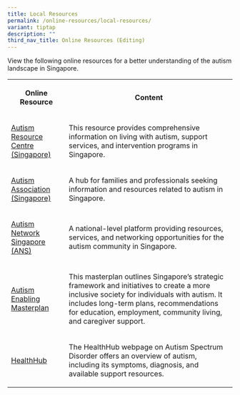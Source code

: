 ```yaml
---
title: Local Resources
permalink: /online-resources/local-resources/
variant: tiptap
description: ""
third_nav_title: Online Resources (Editing)
---
```

<p>View the following online resources for a better understanding of the
autism landscape in Singapore.</p>
<table style="minWidth: 50px">
<colgroup>
<col>
<col>
</colgroup>
<tbody>
<tr>
<th rowspan="1" colspan="1">
<p>Online Resource</p>
</th>
<th rowspan="1" colspan="1">
<p>Content</p>
</th>
</tr>
<tr>
<td rowspan="1" colspan="1">
<p><a href="http://autism.org.sg/living-with-autism/what-is-autism" rel="noopener nofollow" target="_blank">Autism Resource Centre (Singapore)</a>
</p>
</td>
<td rowspan="1" colspan="1">
<p>This resource provides comprehensive information on living with autism,
support services, and intervention programs in Singapore.</p>
</td>
</tr>
<tr>
<td rowspan="1" colspan="1">
<p><a href="https://www.autismlinks.org.sg" rel="noopener nofollow" target="_blank">Autism Association (Singapore)</a>
</p>
</td>
<td rowspan="1" colspan="1">
<p>A hub for families and professionals seeking information and resources
related to autism in Singapore.</p>
</td>
</tr>
<tr>
<td rowspan="1" colspan="1">
<p><a href="https://sgautism.org" rel="noopener nofollow" target="_blank">Autism Network Singapore (ANS)</a>
</p>
</td>
<td rowspan="1" colspan="1">
<p>A national-level platform providing resources, services, and networking
opportunities for the autism community in Singapore.</p>
</td>
</tr>
<tr>
<td rowspan="1" colspan="1">
<p><a href="https://enablingmasterplan.autism.org.sg/" rel="noopener nofollow" target="_blank">Autism Enabling Masterplan</a>
</p>
</td>
<td rowspan="1" colspan="1">
<p>This masterplan outlines Singapore’s strategic framework and initiatives
to create a more inclusive society for individuals with autism. It includes
long-term plans, recommendations for education, employment, community living,
and caregiver support.</p>
</td>
</tr>
<tr>
<td rowspan="1" colspan="1">
<p><a href="https://www.healthhub.sg/live-healthy/autism" rel="noopener nofollow" target="_blank">HealthHub</a>
</p>
</td>
<td rowspan="1" colspan="1">
<p>The HealthHub webpage on Autism Spectrum Disorder offers an overview of
autism, including its symptoms, diagnosis, and available support resources.</p>
</td>
</tr>
</tbody>
</table>
<p></p>